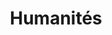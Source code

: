 ---
title: Humanités
organization: Athénée Royal de Nivelles
location: Belgium
start: 1985-09-01
end: 1993-07-01
---